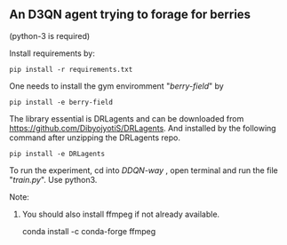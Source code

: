## An D3QN agent trying to forage for berries

(python-3 is required)

Install requirements by:

    pip install -r requirements.txt

One needs to install the gym enviromment "<i>berry-field</i>" by

    pip install -e berry-field

The library essential is DRLagents and can be downloaded from https://github.com/DibyojyotiS/DRLagents. And installed by the following command after unzipping the DRLagents repo.

    pip install -e DRLagents

To run the experiment, cd into <i> DDQN-way </i>, open terminal and run the file "<i>train.py</i>". Use python3.

Note:

1. You should also install ffmpeg if not already available.

    conda install -c conda-forge ffmpeg
